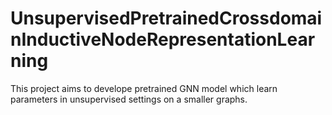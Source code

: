 # UnsupervisedPretrainedCrossdomainInductiveNodeRepresentationLearning
This project aims to develope pretrained GNN model which learn parameters in unsupervised settings on a smaller graphs. 
